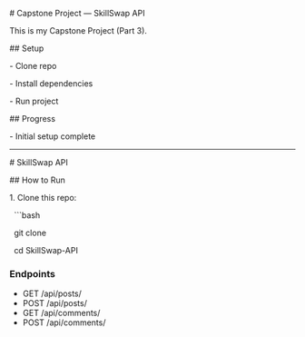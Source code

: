 \# Capstone Project — SkillSwap API

This is my Capstone Project (Part 3).



\## Setup

\- Clone repo

\- Install dependencies

\- Run project



\## Progress

\- Initial setup complete



---



\# SkillSwap API



\## How to Run

1\. Clone this repo:

&nbsp;  ```bash

&nbsp;  git clone <your-repo-url>

&nbsp;  cd SkillSwap-API


### Endpoints
- GET /api/posts/
- POST /api/posts/
- GET /api/comments/
- POST /api/comments/




